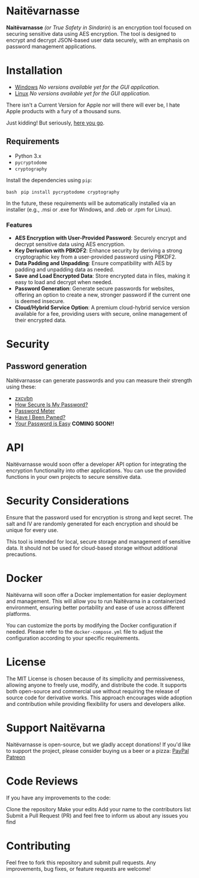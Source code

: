 # Naitëvarnasse


**Naitëvarnasse** *(or True Safety in Sindarin*) is an encryption tool focused on securing sensitive data using AES encryption. The tool is designed to encrypt and decrypt JSON-based user data securely, with an emphasis on password management applications.


# Installation

- [Windows](null) *No versions available yet for the GUI application.*
- [Linux](null) *No versions available yet for the GUI application.*

There isn't a Current Version for Apple nor will there will ever be, I hate Apple products with a fury of a thousand suns.

Just kidding! But seriously, [here you go](https://youtu.be/dQw4w9WgXcQ?si=qKYZFide42rUtwAM).


## Requirements

- Python 3.x
- `pycryptodome`
- `cryptography`

Install the dependencies using `pip`:

```bash```
``` pip install pycryptodome cryptography```

In the future, these requirements will be automatically installed via an installer (e.g., .msi or .exe for Windows, and .deb or .rpm for Linux).


### Features

- **AES Encryption with User-Provided Password**: Securely encrypt and decrypt sensitive data using AES encryption.
- **Key Derivation with PBKDF2**: Enhance security by deriving a strong cryptographic key from a user-provided password using PBKDF2.
- **Data Padding and Unpadding**: Ensure compatibility with AES by padding and unpadding data as needed.
- **Save and Load Encrypted Data**: Store encrypted data in files, making it easy to load and decrypt when needed.
- **Password Generation**: Generate secure passwords for websites, offering an option to create a new, stronger password if the current one is deemed insecure.
- **Cloud/Hybrid Service Option**: A premium cloud-hybrid service version available for a fee, providing users with secure, online management of their encrypted data.


# Security

## Password generation

Naitëvarnasse can generate passwords and you can measure their strength using these:
- [zxcvbn](https://github.com/dropbox/zxcvbn)
- [How Secure Is My Password?](https://howsecureismypassword.net/)
- [Password Meter](https://www.passwordmeter.com/)
- [Have I Been Pwned?](https://haveibeenpwned.com/Passwords)
- [Your Password is Easy](https://yourpasswordiseasy.com) **COMING SOON!!**


# API

Naitëvarnasse would soon offer a developer API option for integrating the encryption functionality into other applications. You can use the provided functions in your own projects to secure sensitive data.


# Security Considerations

Ensure that the password used for encryption is strong and kept secret.
The salt and IV are randomly generated for each encryption and should be unique for every use.

This tool is intended for local, secure storage and management of sensitive data. It should not be used for cloud-based storage without additional precautions.


# Docker

Naitëvarna will soon offer a Docker implementation for easier deployment and management. This will allow you to run Naitëvarna in a containerized environment, ensuring better portability and ease of use across different platforms.

You can customize the ports by modifying the Docker configuration if needed. Please refer to the `docker-compose.yml` file to adjust the configuration according to your specific requirements.


# License

The MIT License is chosen because of its simplicity and permissiveness, allowing anyone to freely use, modify, and distribute the code. It supports both open-source and commercial use without requiring the release of source code for derivative works. This approach encourages wide adoption and contribution while providing flexibility for users and developers alike.


# Support Naitëvarna

Naitëvarnasse is open-source, but we gladly accept donations! If you'd like to support the project, please consider buying us a beer or a pizza:
[PayPal](https://paypal.com)
[Patreon](https://patreon.com)


# Code Reviews

If you have any improvements to the code:

Clone the repository
Make your edits
Add your name to the contributors list
Submit a Pull Request (PR) and feel free to inform us about any issues you find


# Contributing

Feel free to fork this repository and submit pull requests. Any improvements, bug fixes, or feature requests are welcome!


